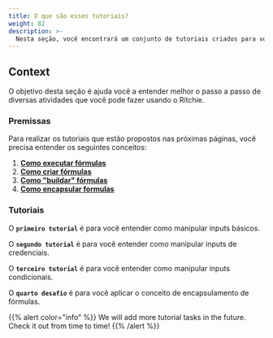 ```yaml
---
title: O que são esses tutoriais?
weight: 82
description: >-
  Nesta seção, você encontrará um conjunto de tutoriais criados para você aprender a usar o Ritchie na prática.
---
```



## Context 

O objetivo desta seção é ajuda você a entender melhor o passo a passo de diversas atividades que você pode fazer usando o Ritchie. 

### Premissas

Para realizar os tutoriais que estão propostos nas próximas páginas, você precisa entender os seguintes conceitos: 

1. [**Como executar fórmulas**](/docs-ritchie/pt-br/fórmulas/executar-fórmulas/)
2. [**Como criar fórmulas**](/docs-ritchie/pt-br/fórmulas/criar-fórmulas/)
3. [**Como "buildar" fórmulas**](/docs-ritchie/pt-br/fórmulas/buildar-formulas/)
4. [**Como encapsular formulas**](/docs-ritchie/pt-br/fórmulas/encapsular-fórmulas/)

### Tutoriais 

O **`primeiro tutorial`** é para você entender como manipular inputs básicos. 

O **`segundo tutorial`** é para você entender como manipular inputs de credenciais. 

O **`terceiro tutorial`** é para você entender como manipular inputs condicionais.

O **`quarto desafio`** é para você aplicar o conceito de encapsulamento de fórmulas.




{{% alert color="info" %}}
We will add more tutorial tasks in the future.   
Check it out from time to time!
{{% /alert %}}
